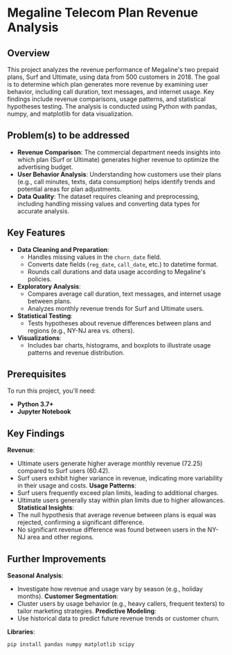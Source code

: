 # Megaline Telecom Plan Revenue Analysis

## Overview
This project analyzes the revenue performance of Megaline's two prepaid plans, Surf and Ultimate, using data from 500 customers in 2018. The goal is to determine which plan generates more revenue by examining user behavior, including call duration, text messages, and internet usage. Key findings include revenue comparisons, usage patterns, and statistical hypotheses testing. The analysis is conducted using Python with pandas, numpy, and matplotlib for data visualization.

## Problem(s) to be addressed
- **Revenue Comparison**: The commercial department needs insights into which plan (Surf or Ultimate) generates higher revenue to optimize the advertising budget.
- **User Behavior Analysis**: Understanding how customers use their plans (e.g., call minutes, texts, data consumption) helps identify trends and potential areas for plan adjustments.
- **Data Quality**: The dataset requires cleaning and preprocessing, including handling missing values and converting data types for accurate analysis.

## Key Features
- **Data Cleaning and Preparation**:
  - Handles missing values in the `churn_date` field.
  - Converts date fields (`reg_date`, `call_date`, etc.) to datetime format.
  - Rounds call durations and data usage according to Megaline's policies.
- **Exploratory Analysis**:
  - Compares average call duration, text messages, and internet usage between plans.
  - Analyzes monthly revenue trends for Surf and Ultimate users.
- **Statistical Testing**:
  - Tests hypotheses about revenue differences between plans and regions (e.g., NY-NJ area vs. others).
- **Visualizations**:
  - Includes bar charts, histograms, and boxplots to illustrate usage patterns and revenue distribution.

## Prerequisites
To run this project, you'll need:
- **Python 3.7+**
- **Jupyter Notebook**

## Key Findings
**Revenue**:
- Ultimate users generate higher average monthly revenue (72.25) compared to Surf users (60.42).
- Surf users exhibit higher variance in revenue, indicating more variability in their usage and costs.
**Usage Patterns**:
- Surf users frequently exceed plan limits, leading to additional charges.
- Ultimate users generally stay within plan limits due to higher allowances.
**Statistical Insights**:
- The null hypothesis that average revenue between plans is equal was rejected, confirming a significant difference.
- No significant revenue difference was found between users in the NY-NJ area and other regions.

## Further Improvements
**Seasonal Analysis**: 
- Investigate how revenue and usage vary by season (e.g., holiday months).
**Customer Segmentation**: 
- Cluster users by usage behavior (e.g., heavy callers, frequent texters) to tailor marketing strategies.
**Predictive Modeling**: 
- Use historical data to predict future revenue trends or customer churn.

**Libraries**:
  ```bash
  pip install pandas numpy matplotlib scipy